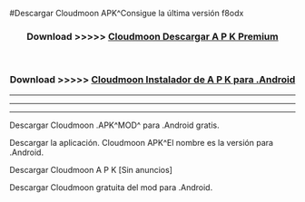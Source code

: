 #Descargar Cloudmoon  APK^Consigue la última versión f8odx



<div align="center">
<h3>Download >>>>> <a href="https://es-sites.web.app/?es= Cloudmoon ">Cloudmoon  Descargar A P K Premium</a></h3><br>

<h3>Download >>>>> <a href="https://es-sites.web.app/?es= Cloudmoon ">Cloudmoon  Instalador de A P K para .Android</a></h3>
</div>


----------------------------------------------------------

----------------------------------------------------------

----------------------------------------------------------

Descargar Cloudmoon  .APK^MOD^ para .Android gratis.

Descargar la aplicación. Cloudmoon  APK^El nombre es la versión para .Android.

Descargar Cloudmoon  A P K [Sin anuncios]

Descargar Cloudmoon  gratuita del mod para .Android.